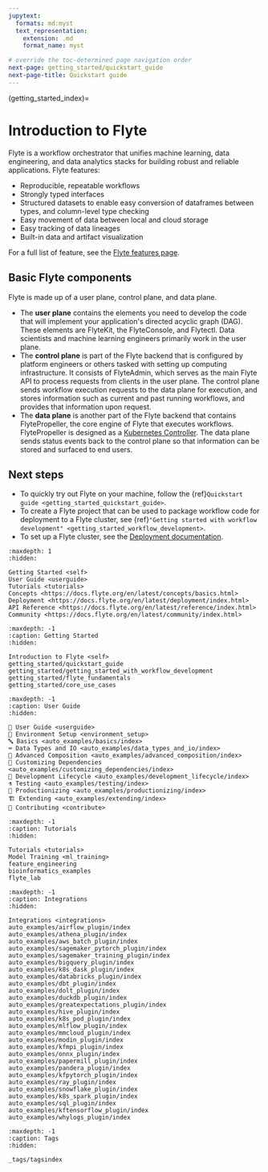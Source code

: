 ```yaml
---
jupytext:
  formats: md:myst
  text_representation:
    extension: .md
    format_name: myst

# override the toc-determined page navigation order
next-page: getting_started/quickstart_guide
next-page-title: Quickstart guide
---
```


(getting_started_index)=

# Introduction to Flyte

Flyte is a workflow orchestrator that unifies machine learning, data engineering, and data analytics stacks for building robust and reliable applications. Flyte features:
* Reproducible, repeatable workflows
* Strongly typed interfaces
* Structured datasets to enable easy conversion of dataframes between types, and column-level type checking
* Easy movement of data between local and cloud storage
* Easy tracking of data lineages
* Built-in data and artifact visualization

For a full list of feature, see the [Flyte features page](https://flyte.org/features).

## Basic Flyte components

Flyte is made up of a user plane, control plane, and data plane.
* The **user plane** contains the elements you need to develop the code that will implement your application's directed acyclic graph (DAG). These elements are FlyteKit, the FlyteConsole, and Flytectl. Data scientists and machine learning engineers primarily work in the user plane.
* The **control plane** is part of the Flyte backend that is configured by platform engineers or others tasked with setting up computing infrastructure. It consists of FlyteAdmin, which serves as the main Flyte API to process requests from clients in the user plane. The control plane sends workflow execution requests to the data plane for execution, and stores information such as current and past running workflows, and provides that information upon request.
* The **data plane** is another part of the Flyte backend that contains FlytePropeller, the core engine of Flyte that executes workflows. FlytePropeller is designed as a [Kubernetes Controller](https://kubernetes.io/docs/concepts/architecture/controller/). The data plane sends status events back to the control plane so that information can be stored and surfaced to end users.

## Next steps

* To quickly try out Flyte on your machine, follow the {ref}`Quickstart guide <getting_started_quickstart_guide>`.
* To create a Flyte project that can be used to package workflow code for deployment to a Flyte cluster, see {ref}`"Getting started with workflow development" <getting_started_workflow_development>`.
* To set up a Flyte cluster, see the [Deployment documentation](https://docs.flyte.org/en/latest/deployment/index.html).

```{toctree}
:maxdepth: 1
:hidden:

Getting Started <self>
User Guide <userguide>
Tutorials <tutorials>
Concepts <https://docs.flyte.org/en/latest/concepts/basics.html>
Deployment <https://docs.flyte.org/en/latest/deployment/index.html>
API Reference <https://docs.flyte.org/en/latest/reference/index.html>
Community <https://docs.flyte.org/en/latest/community/index.html>
```

```{toctree}
:maxdepth: -1
:caption: Getting Started
:hidden:

Introduction to Flyte <self>
getting_started/quickstart_guide
getting_started/getting_started_with_workflow_development
getting_started/flyte_fundamentals
getting_started/core_use_cases
```

```{toctree}
:maxdepth: -1
:caption: User Guide
:hidden:

📖 User Guide <userguide>
🌳 Environment Setup <environment_setup>
🔤 Basics <auto_examples/basics/index>
⌨️ Data Types and IO <auto_examples/data_types_and_io/index>
🔮 Advanced Composition <auto_examples/advanced_composition/index>
🧩 Customizing Dependencies <auto_examples/customizing_dependencies/index>
🏡 Development Lifecycle <auto_examples/development_lifecycle/index>
⚗️ Testing <auto_examples/testing/index>
🚢 Productionizing <auto_examples/productionizing/index>
🏗 Extending <auto_examples/extending/index>
📝 Contributing <contribute>
```

```{toctree}
:maxdepth: -1
:caption: Tutorials
:hidden:

Tutorials <tutorials>
Model Training <ml_training>
feature_engineering
bioinformatics_examples
flyte_lab
```

```{toctree}
:maxdepth: -1
:caption: Integrations
:hidden:

Integrations <integrations>
auto_examples/airflow_plugin/index
auto_examples/athena_plugin/index
auto_examples/aws_batch_plugin/index
auto_examples/sagemaker_pytorch_plugin/index
auto_examples/sagemaker_training_plugin/index
auto_examples/bigquery_plugin/index
auto_examples/k8s_dask_plugin/index
auto_examples/databricks_plugin/index
auto_examples/dbt_plugin/index
auto_examples/dolt_plugin/index
auto_examples/duckdb_plugin/index
auto_examples/greatexpectations_plugin/index
auto_examples/hive_plugin/index
auto_examples/k8s_pod_plugin/index
auto_examples/mlflow_plugin/index
auto_examples/mmcloud_plugin/index
auto_examples/modin_plugin/index
auto_examples/kfmpi_plugin/index
auto_examples/onnx_plugin/index
auto_examples/papermill_plugin/index
auto_examples/pandera_plugin/index
auto_examples/kfpytorch_plugin/index
auto_examples/ray_plugin/index
auto_examples/snowflake_plugin/index
auto_examples/k8s_spark_plugin/index
auto_examples/sql_plugin/index
auto_examples/kftensorflow_plugin/index
auto_examples/whylogs_plugin/index
```

```{toctree}
:maxdepth: -1
:caption: Tags
:hidden:

_tags/tagsindex
```
